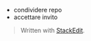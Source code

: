 - condividere repo
- accettare invito


> Written with [StackEdit](https://stackedit.io/).
<!--stackedit_data:
eyJoaXN0b3J5IjpbMTkyMDk1NDk0OV19
-->